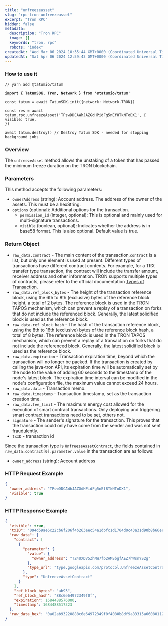 ```yaml
---
title: "unfreezeasset"
slug: "rpc-tron-unfreezeasset"
excerpt: "Tron RPC"
hidden: false
metadata: 
  description: "Tron RPC"
  image: []
  keywords: "tron, rpc"
  robots: "index"
createdAt: "Wed Mar 06 2024 10:35:44 GMT+0000 (Coordinated Universal Time)"
updatedAt: "Sat Apr 06 2024 12:59:43 GMT+0000 (Coordinated Universal Time)"
---
```




### How to use it

<pre class="language-typescript" data-overflow="wrap" data-line-numbers><code class="lang-typescript">// yarn add @tatumio/tatum
<strong>
</strong><strong>import { TatumSDK, Tron, Network } from '@tatumio/tatum'
</strong>
const tatum = await TatumSDK.init<Tron>({network: Network.TRON})

const res = await tatum.rpc.unfreezeAsset('TPswDDCAWhJAZGdHPidFg5nEf8TkNToDX1', {
visible: true,
})

await tatum.destroy() // Destroy Tatum SDK - needed for stopping background jobs
</code></pre>

### Overview

The `unfreezeAsset` method allows the unstaking of a token that has passed the minimum freeze duration on the TRON blockchain.

### Parameters

This method accepts the following parameters:

- `ownerAddress` (string): Account address. The address of the owner of the assets. This must be a hexString. 
- `options` (optional): Additional options for the transaction.
  - `permission_id` (integer, optional): This is optional and mainly used for multi-signature transactions.
  - `visible` (boolean, optional): Indicates whether the address is in base58 format. This is also optional. Default value is true.

### Return Object

- `raw_data.contract` - The main content of the transaction,`contract` is a list, but only one element is used at present. Different types of transactions have different contract contents. For example, for a TRX transfer type transaction, the contract will include the transfer amount, receiver address and other information. TRON supports multiple types of contracts, please refer to the official documentation [Types of Transaction](https://developers.tron.network/docs/tron-protocol-transaction#types-of-transaction).
- `raw_data.ref_block_bytes` - The height of the transaction reference block, using the 6th to 8th (exclusive) bytes of the reference block height, a total of 2 bytes. The reference block is used in the TRON TAPOS mechanism, which can prevent a replay of a transaction on forks that do not include the referenced block. Generally, the latest solidified block is used as the reference block.
- `raw_data.ref_block_hash` - The hash of the transaction reference block, using the 8th to 16th (exclusive) bytes of the reference block hash, a total of 8 bytes. The reference block is used in the TRON TAPOS mechanism, which can prevent a replay of a transaction on forks that do not include the referenced block. Generally, the latest solidified block is used as the reference block.
- `raw_data.expiration` - Transaction expiration time, beyond which the transaction will no longer be packed. If the transaction is created by calling the java-tron API, its expiration time will be automatically set by the node to the value of adding 60 seconds to the timestamp of the node's latest block. The expiration time interval can be modified in the node's configuration file, the maximum value cannot exceed 24 hours.
- `raw_data.data` - Transaction memo.
- `raw_data.timestamp` - Transaction timestamp, set as the transaction creation time.
- `raw_data.fee_limit` - The maximum energy cost allowed for the execution of smart contract transactions. Only deploying and triggering smart contract transactions need to be set, others not.
- `signature` - The sender's signature for the transaction. This proves that the transaction could only have come from the sender and was not sent fraudulently.
- `txID` - transaction id

Since the transaction type is `UnfreezeAssetContract`, the fields contained in `raw_data.contract[0].parameter.value` in the transaction are as follows:

- `owner_address` (string): Account address

### HTTP Request Example

```json
{
  "owner_address": "TPswDDCAWhJAZGdHPidFg5nEf8TkNToDX1",
  "visible": true
}
```

### HTTP Response Example

```json
{
  "visible": true,
  "txID": "094d59ae6c22cb6f206f4b263eec54a1dbfc1d1704d0c43a31d90b8b66ee4fbb",
  "raw_data": {
    "contract": [
      {
        "parameter": {
          "value": {
            "owner_address": "TZ4UXDV5ZhNW7fb2AMSbgfAEZ7hWsnYS2g"
          },
          "type_url": "type.googleapis.com/protocol.UnfreezeAssetContract"
        },
        "type": "UnfreezeAssetContract"
      }
    ],
    "ref_block_bytes": "ab93",
    "ref_block_hash": "88c6e64972349f0f",
    "expiration": 1684488576000,
    "timestamp": 1684488517323
  },
  "raw_data_hex": "0a02ab93220888c6e64972349f0f4080b8df9a83315a66080112620a2d747970652e676f6f676c65617069732e636f6d2f70726f746f636f6c2e5472616e73666572436f6e747261637412310a1541fd49eda0f23ff7ec1d03b52c3a45991c24cd440e12154198927ffb9f554dc4a453c64b2e553a02d6df514b18e80770cbeddb9a8331"
}
```
